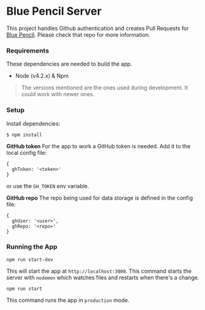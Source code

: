 # Blue Pencil Server
This project handles Github authentication and creates Pull Requests for [Blue Pencil](https://github.com/developmentseed/blue-pencil). Please check that repo for more information.

### Requirements
These dependencies are needed to build the app.

- Node (v4.2.x) & Npm

> The versions mentioned are the ones used during development. It could work with newer ones.

### Setup
Install dependencies:
```
$ npm install
```

**GitHub token**
For the app to work a GitHub token is needed.
Add it to the local config file:
```
{
  ghToken: '<token>'
}
```
or use the `GH_TOKEN` env variable.

**GitHub repo**
The repo being used for data storage is defined in the config file:
```
{
  ghUser: '<user>',
  ghRepo: '<repo>'
}
```

### Running the App
```
npm run start-dev
```
This will start the app at `http://localhost:3000`.
This command starts the server with `nodemon` which watches files and restarts when there's a change. 

```
npm run start
```
This command runs the app in `production` mode.

